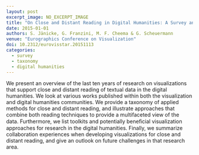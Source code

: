 ```yaml
---
layout: post
excerpt_image: NO_EXCERPT_IMAGE
title: "On Close and Distant Reading in Digital Humanities: A Survey and Future Challenges"
date: 2015-01-01
authors: S. Jänicke, G. Franzini, M. F. Cheema & G. Scheuermann
venue: "Eurographics Conference on Visualization"
doi: 10.2312/eurovisstar.20151113
categories:
  - survey
  - taxonomy
  - digital humanities
---
```

We present an overview of the last ten years of research on visualizations that support close and distant reading of textual data in the digital humanities. We look at various works published within both the visualization and digital humanities communities. We provide a taxonomy of applied methods for close and distant reading, and illustrate approaches that combine both reading techniques to provide a multifaceted view of the data. Furthermore, we list toolkits and potentially beneﬁcial visualization approaches for research in the digital humanities. Finally, we summarize collaboration experiences when developing visualizations for close and distant reading, and give an outlook on future challenges in that research area.
